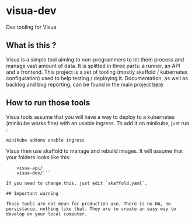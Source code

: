# visua-dev
Dev tooling for Visua

## What is this ?

Visua is a simple tool aiming to non-programmers to let them process and manage vast amount of data. It is splitted in three parts: a runner, an API and a frontend. This project is a set of tooling (mostly skaffold / kubernetes configuration) used to help testing / deploying it. Documentation, as well as backlog and bug reporting, can be found in the main project [here](https://github.com/Exanis/visua)

## How to run those tools

Visua tools assume that you will have a way to deploy to a kubernetes (minikube works fine) with an usable ingress. To add it on minikube, just run :

`minikube addons enable ingress`

Visua then use skaffold to manage and rebuild images. It will assume that your folders looks like this:

```my-folder/
    visua-api/
    visua-dev/```

If you need to change this, just edit `skaffold.yaml`.

## Important warning

Those tools are not mean for production use. There is no HA, no persistance, nothing like that. They are to create an easy way to develop on your local computer.